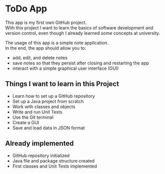 # ToDo App

This app is my first own GitHub project.  
With this project I want to learn the basics of software development and version control,
even though I already learned some concepts at university.

The usage of this app is a simple note application.  
In the end, the app should allow you to:
- add, edit, and delete notes
- save notes so that they persist after closing and restarting the app
- interact with a simple graphical user interface (GUI)

## Things I want to learn in this Project

- Learn how to set up a GitHub repository
- Set up a Java project from scratch
- Work with classes and objects
- Write and run Unit Tests
- Use the Git terminal
- Create a GUI
- Save and load data in JSON format

## Already implemented

- GitHub repository initialized
- Java file and package structure created
- First classes and Unit Tests implemented